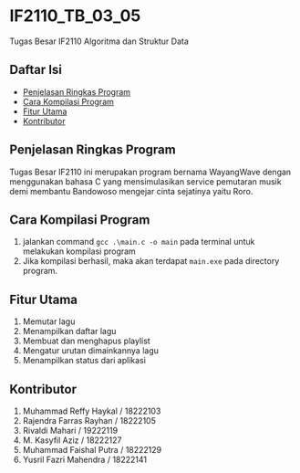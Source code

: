 # IF2110_TB_03_05
Tugas Besar IF2110 Algoritma dan Struktur Data

## Daftar Isi
* [Penjelasan Ringkas Program](#penjelasan-ringkas-program)
* [Cara Kompilasi Program](#cara-kompilasi-program)
* [Fitur Utama](#fitur-utama)
* [Kontributor](#kontributor)

## Penjelasan Ringkas Program
Tugas Besar IF2110 ini merupakan program bernama WayangWave dengan menggunakan bahasa C yang mensimulasikan service pemutaran musik demi membantu Bandowoso mengejar cinta sejatinya yaitu Roro.

## Cara Kompilasi Program
1. jalankan command `gcc .\main.c -o main` pada terminal untuk melakukan kompilasi program
2. Jika kompilasi berhasil, maka akan terdapat `main.exe` pada directory program.

## Fitur Utama
1. Memutar lagu
2. Menampilkan daftar lagu
3. Membuat dan menghapus playlist
4. Mengatur urutan dimainkannya lagu
5. Menampilkan status dari aplikasi

## Kontributor
1. Muhammad Reffy Haykal / 18222103
2. Rajendra Farras Rayhan / 18222105
3. Rivaldi Mahari / 19222119
4. M. Kasyfil Aziz / 18222127
5. Muhammad Faishal Putra / 18222129
6. Yusril Fazri Mahendra / 18222141
   



